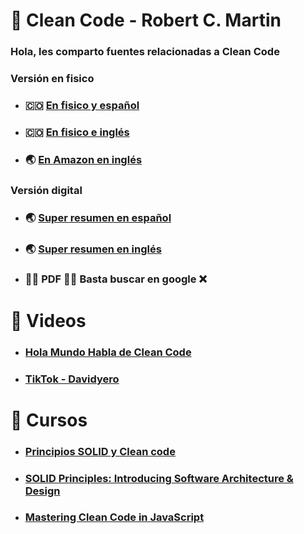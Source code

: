 # 📘 Clean Code - Robert C. Martin

### Hola, les comparto fuentes relacionadas a Clean Code

### Versión en fisico
- ### 🇨🇴 [En fisico y español](https://www.buscalibre.com.co/libro-codigo-limpio/9788441532106/p/9257665)
- ### 🇨🇴 [En fisico e inglés](https://www.buscalibre.com.co/libro-clean-code-a-handbook-of-agile-software-craftsmanship-libro-en-ingles/9780132350884/p/2045256)
- ### 🌏 [En Amazon en inglés](https://www.amazon.com/-/es/dp/B08X8ZXT15/ref=sr_1_1?__mk_es_US=%C3%85M%C3%85%C5%BD%C3%95%C3%91&crid=2APNPLLN18EQV&keywords=clean+code&qid=1660798160&sprefix=clean+cod%2Caps%2C171&sr=8-1)

### Versión digital
- ### 🌏 [Super resumen en español](https://github.com/andersontr15/clean-code-javascript-es)
- ### 🌏 [Super resumen en inglés](https://github.com/ryanmcdermott/clean-code-javascript)
- ### 🏴‍☠️ PDF 🏴‍☠️ Basta buscar en google ❌

# 📼 Videos
- ### [Hola Mundo Habla de Clean Code](https://www.youtube.com/watch?v=uQfm6YaJTJI)
- ### [TikTok - Davidyero](https://www.tiktok.com/@davidyerodev)

# 🧠 Cursos
- ### [Principios SOLID y Clean code](https://www.udemy.com/course/principios-solid-y-clean-code-escribe-codigo-de-calidad/)
- ### [SOLID Principles: Introducing Software Architecture & Design](https://www.udemy.com/course/solid-design/)
- ### [Mastering Clean Code in JavaScript](https://www.udemy.com/course/mastering-clean-code-in-javascript/)
